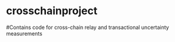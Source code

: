 # crosschainproject
#Contains code for cross-chain relay and transactional uncertainty measurements
 
